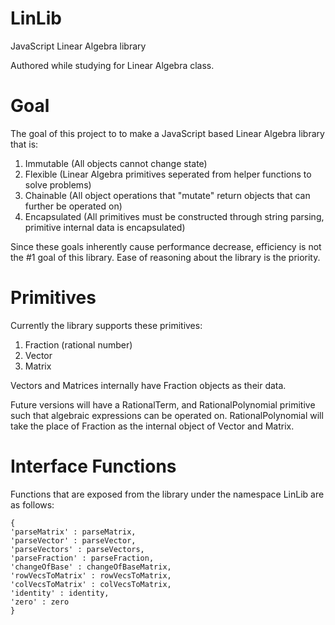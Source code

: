 LinLib
======

JavaScript Linear Algebra library

Authored while studying for Linear Algebra class.

Goal
====

The goal of this project to to make a JavaScript based Linear Algebra library that is:

1. Immutable (All objects cannot change state)
2. Flexible (Linear Algebra primitives seperated from helper functions to solve problems)
3. Chainable (All object operations that "mutate" return objects that can further be operated on)
4. Encapsulated (All primitives must be constructed through string parsing, primitive internal data is encapsulated)

Since these goals inherently cause performance decrease, efficiency is not the #1 goal of this library. Ease of reasoning about the library is the priority.


Primitives
==========

Currently the library supports these primitives:

1. Fraction (rational number)
2. Vector
3. Matrix


Vectors and Matrices internally have Fraction objects as their data.

Future versions will have a RationalTerm, and RationalPolynomial primitive such that algebraic expressions can be operated on. RationalPolynomial will take the place of Fraction as the internal object of Vector and Matrix.

Interface Functions
===================

Functions that are exposed from the library under the namespace LinLib are as follows:

	{
	'parseMatrix' : parseMatrix,
	'parseVector' : parseVector,
	'parseVectors' : parseVectors,
	'parseFraction' : parseFraction,
	'changeOfBase' : changeOfBaseMatrix,
	'rowVecsToMatrix' : rowVecsToMatrix,
	'colVecsToMatrix' : colVecsToMatrix,
	'identity' : identity,
	'zero' : zero
	}
